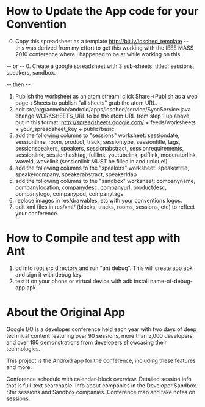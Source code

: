 How to Update the App code for your Convention
===============================================

0. Copy this spreadsheet as a template http://bit.ly/iosched_template -- this was derived from my effort to get this working with the IEEE MASS 2010 conference where I happened to be at while working on this.

-- or --
0. Create a google spreadsheet with 3 sub-sheets, titled: sessions, speakers, sandbox.

-- then --
 
1. Publish the worksheet as an atom stream: 
	click Share->Publish as a web page->Sheets to publish "all sheets"
	grab the atom URL.
2. edit src/org/acmelab/android/apps/iosched/service/SyncService.java 
	change WORKSHEETS_URL to be the atom URL from step 1 up above, but in this format:
	http://spreadsheets.google.com/ + feeds/worksheets + your_spreadsheet_key + public/basic
3. add the following columns to "sessions" worksheet: 
	sessiondate, sessiontime, room, product, track, sessiontype, sessiontitle, tags, sessionspeakers, speakers, sessionabstract, sessionrequirements, sessionlink, sessionhashtag, fulllink, youtubelink, pdflink, moderatorlink, waveid, wavelink
	(sessionlink MUST be filled in and unique!)
4. add the following columns to the "speakers" worksheet: 
	speakertitle, speakercompany, speakerabstract, speakerldap
5. add the following columns to the "sandbox" worksheet: 
	companyname, companylocation, companydesc, companyurl, productdesc, companylogo, companypod, companytags
6. replace images in res/drawables, etc with your conventions logos.
7. edit xml files in res/xml/ (blocks, tracks, rooms, sessions, etc) to reflect your conference. 


How to Compile and test app with Ant
===============================
1. cd into root src directory and run "ant debug".  This will create app apk and sign it with debug key.
2. test it on your phone or virtual device with adb install name-of-debug-app.apk


About the Original App
=========================
Google I/O is a developer conference held each year with two days of deep technical content featuring over 90 sessions, more than 5,000 developers, and over 180 demonstrations from developers showcasing their technologies.

This project is the Android app for the conference, including these features and more:

Conference schedule with calendar-block overview.
Detailed session info that is full-text searchable.
Info about companies in the Developer Sandbox.
Star sessions and Sandbox companies.
Conference map and take notes on sessions.
